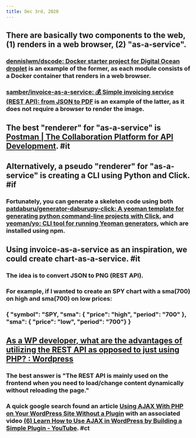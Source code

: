 ```yaml
---
title: Dec 3rd, 2020
---
```


## There are basically two components to the web, (1) renders in a web browser, (2) "as-a-service".
### [dennislwm/dscode: Docker starter project for Digital Ocean droplet](https://github.com/dennislwm/dscode) is an example of the former, as each module consists of a Docker container that renders in a web browser.
### [samber/invoice-as-a-service: 💰 Simple invoicing service (REST API): from JSON to PDF](https://github.com/samber/invoice-as-a-service) is an example of the latter, as it does not require a browser to render the image.
## The best "renderer" for "as-a-service" is [Postman | The Collaboration Platform for API Development](https://www.postman.com). #it
## Alternatively, a pseudo "renderer" for "as-a-service" is creating a CLI using Python and Click. #if
### Fortunately, you can generate a skeleton code using both [patdaburu/generator-daburupy-click: A yeoman template for generating python command-line projects with Click.](https://github.com/patdaburu/generator-daburupy-click) and [yeoman/yo: CLI tool for running Yeoman generators](https://github.com/yeoman/yo), which are installed using npm.
## Using invoice-as-a-service as an inspiration, we could create chart-as-a-service. #it
### The idea is to convert JSON to PNG (REST API).
### For example, if I wanted to create an SPY chart with a sma(700) on high and sma(700) on low prices:
### { "symbol": "SPY, "sma": { "price": "high", "period": "700" }, "sma": { "price": "low", "period": "700"} }
## [As a WP developer, what are the advantages of utilizing the REST API as opposed to just using PHP? : Wordpress](https://www.reddit.com/r/Wordpress/comments/k50yqp/as_a_wp_developer_what_are_the_advantages_of/?utm_source=share&utm_medium=ios_app&utm_name=iossmf)
### The best answer is "The REST API is mainly used on the frontend when you need to load/change content dynamically without reloading the page."
### A quick google search found an article [Using AJAX With PHP on Your WordPress Site Without a Plugin](https://premium.wpmudev.org/blog/using-ajax-with-wordpress/) with an associated video [(6) Learn How to Use AJAX in WordPress by Building a Simple Plugin - YouTube](https://www.youtube.com/watch?v=glH4b6-jyzQ&feature=emb_logo). #ct

